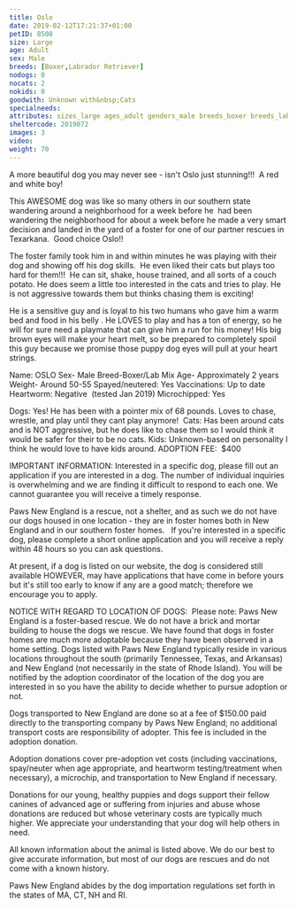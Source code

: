 ```yaml
---
title: Oslo
date: 2019-02-12T17:21:37+01:00
petID: 8508
size: Large
age: Adult
sex: Male
breeds: [Boxer,Labrador Retriever]
nodogs: 0
nocats: 2
nokids: 0
goodwith: Unknown with&nbsp;Cats
specialneeds: 
attributes: sizes_large ages_adult genders_male breeds_boxer breeds_labrador-retriever 
sheltercode: 2019072
images: 3
video: 
weight: 70
---
```


A more beautiful dog you may never see - isn't Oslo just stunning!!!&#160; A red and white boy!

This AWESOME dog was like so many others in our southern state wandering around a neighborhood for a week before he&#160; had been wandering the neighborhood for about a week before he made a very smart decision and landed in the yard of a foster for one of our partner rescues in Texarkana.&#160; Good choice Oslo!!

The foster family took him in and within minutes he was playing with their dog and showing off his dog skills.&#160; He even liked their cats but plays too hard for them!!!&#160; He can sit, shake, house trained, and all sorts of a couch potato. He does seem a little too interested in the cats and tries to play. He is not aggressive towards them but thinks chasing them is exciting!

He is a sensitive guy and is loyal to his two humans who gave him a warm bed and food in his belly . He LOVES to play and has a ton of energy, so he will for sure need a playmate that can give him a run for his money! His big brown eyes will make your heart melt, so be prepared to completely spoil this guy because we promise those puppy dog eyes will pull at your heart strings.&#160;


Name: OSLO
Sex- Male
Breed-Boxer/Lab Mix
Age- Approximately 2 years
Weight- Around 50-55
Spayed/neutered: Yes
Vaccinations: Up to date
Heartworm: Negative&#160; (tested Jan 2019)
Microchipped: Yes

Dogs: Yes! He has been with a pointer mix of 68 pounds. Loves to chase, wrestle, and play until they cant play anymore!&#160;
Cats: Has been around cats and is NOT aggressive, but he does like to chase them so I would think it would be safer for their to be no cats.
Kids: Unknown-based on personality I think he would love to have kids around.
ADOPTION FEE:&#160; $400


IMPORTANT INFORMATION:
Interested in a specific dog, please fill out an application if you are interested in a dog. The number of individual inquiries is overwhelming and we are finding it difficult to respond to each one. We cannot guarantee you will receive a timely response.

Paws New England is a rescue, not a shelter, and as such we do not have our dogs housed in one location - they are in foster homes both in New England and in our southern foster homes. &#160; If you're interested in a specific dog, please complete a short online application and you will receive a reply within 48 hours so you can ask questions.

At present, if a dog is listed on our website, the dog is considered still available HOWEVER, may have applications that have come in before yours but it's still too early to know if any are a good match; therefore we encourage you to apply.


NOTICE WITH REGARD TO LOCATION OF DOGS: &#160;Please note: Paws New England is a foster-based rescue. We do not have a brick and mortar building to house the dogs we rescue. We have found that dogs in foster homes are much more adoptable because they have been observed in a home setting. Dogs listed with Paws New England typically reside in various locations throughout the south (primarily Tennessee, Texas, and Arkansas) and New England (not necessarily in the state of Rhode Island). You will be notified by the adoption coordinator of the location of the dog you are interested in so you have the ability to decide whether to pursue adoption or not.

Dogs transported to New England are done so at a fee of $150.00 paid directly to the transporting company by Paws New England; no additional transport costs are responsibility of adopter. This fee is included in the adoption donation.

Adoption donations cover pre-adoption vet costs (including vaccinations, spay/neuter when age appropriate, and heartworm testing/treatment when necessary), a microchip, and transportation to New England if necessary.

Donations for our young, healthy puppies and dogs support their fellow canines of advanced age or suffering from injuries and abuse whose donations are reduced but whose veterinary costs are typically much higher. We appreciate your understanding that your dog will help others in need.

All known information about the animal is listed above. We do our best to give accurate information, but most of our dogs are rescues and do not come with a known history.

Paws New England abides by the dog importation regulations set forth in the states of MA, CT, NH and RI.